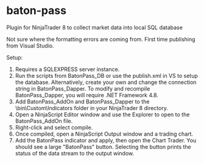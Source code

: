# baton-pass
 Plugin for NinjaTrader 8 to collect market data into local SQL database
 
 Not sure where the formatting errors are coming from. 
 First time publishing from Visual Studio.

Setup:
1. Requires a SQLEXPRESS server instance. 
2. Run the scripts from BatonPass_DB or use the publish.xml in VS to setup the database. 
Alternatively, create your own and change the connection string in BatonPass_Dapper.
To modify and recompile BatonPass_Dapper, you will require .NET Framework 4.8.
4. Add BatonPass_AddOn and BatonPass_Dapper to the \bin\Custom\Indicators folder in your NinjaTrader 8 directory. 
5. Open a NinjaScript Editor window and use the Explorer to open to the BatonPass_AddOn file.
6. Right-click and select compile. 
7. Once compiled, open a NinjaScript Output window and a trading chart. 
8. Add the BatonPass indicator and apply, then open the Chart Trader. You should see a large "BatonPass" button. 
Selecting the button prints the status of the data stream to the output window. 
